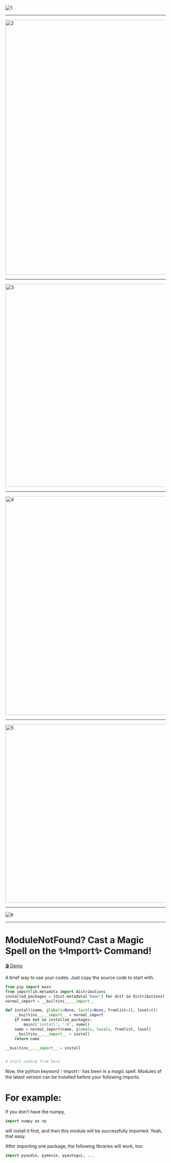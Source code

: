 
![1](https://github.com/user-attachments/assets/82381d1c-5056-42e5-bd38-ae58aca8f354)

---

<img width="841" height="800" alt="2" src="https://github.com/user-attachments/assets/894b46af-82d5-45a5-b5cd-e12d63dd60da" />

---

<img width="1200" height="637" alt="3" src="https://github.com/user-attachments/assets/5adc9bce-6478-43ba-868a-59823184c437" />

---

<img width="1200" height="687" alt="4" src="https://github.com/user-attachments/assets/1826d45b-46d7-4a1d-9212-3099cb5f995c" />

---

<img width="1200" height="560" alt="5" src="https://github.com/user-attachments/assets/252ae135-16b8-4cd9-88eb-2cabd69b0ce0" />

---

![6](https://github.com/user-attachments/assets/f60746d4-2210-44ee-afa9-7f5f9c754708)

---
# ModuleNotFound? Cast a Magic Spell on the ✨Import✨ Command!
[🎬 Demo](https://github.com/Magic-Abracadabra/magic-import/blob/main/Demo.mp4)

A brief way to use your codes. Just copy the source code to start with.
```python
from pip import main
from importlib.metadata import distributions
installed_packages = [dist.metadata['Name'] for dist in distributions()]
normal_import = __builtins__.__import__

def install(name, globals=None, locals=None, fromlist=(), level=0):
	__builtins__.__import__ = normal_import
	if name not in installed_packages:
		main(['install', '-U', name])
	name = normal_import(name, globals, locals, fromlist, level)
	__builtins__.__import__ = install
	return name

__builtins__.__import__ = install


# start coding from here
```
Now, the python keyword ✨import✨ has been in a magic spell. Modules of the latest version can be installed before your following imports.

# For example:

If you don't have the numpy,
```python
import numpy as np
```
will install it first, and then this module will be successfully imported. Yeah, that easy.

After importing one package, the following libraries will work, too:
```python
import pyaudio, pymovie, pyautogui, ...
```
